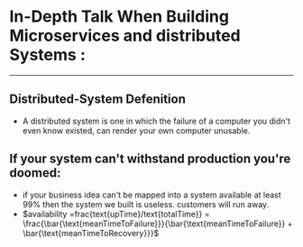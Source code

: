 # In-Depth Talk When Building Microservices and distributed Systems :
---

## Distributed-System Defenition
  * A distributed system is one in which the failure of a computer you didn't even know existed, can render your own computer unusable.

## If your system can't withstand production you're doomed:
  * if your business idea can't be mapped into a system available at least 99% then the system we built is useless. customers will run away.
  * $availability =frac{text{upTime}/text{totalTime}} =  \frac{\bar{\text{meanTimeToFailure}}}{\bar{\text{meanTimeToFailure}} + \bar{\text{meanTimeToRecovery}}}$

